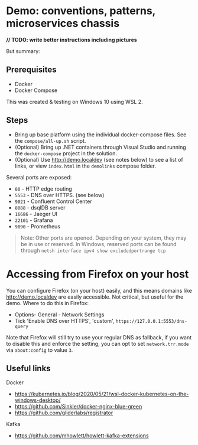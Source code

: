 # Demo: conventions, patterns, microservices chassis

**// TODO: write better instructions including pictures**

But summary:

## Prerequisites

* Docker
* Docker Compose

This was created & testing on Windows 10 using WSL 2.


## Steps

* Bring up base platform using the individual docker-compose files. See the `compose/all-up.sh` script.
* (Optional) Bring up .NET containers through Visual Studio and running the `docker-compose` project in the solution.
* (Optional) Use http://demo.localdev (see notes below) to see a list of links, or view `index.html` in the `demolinks` compose folder.

Several ports are exposed:

* `80` - HTTP edge routing
* `5553` - DNS over HTTPS. (see below)
* `9021` - Confluent Control Center
* `8088` - dsqlDB server
* `16686` - Jaeger UI
* `22101` - Grafana
* `9090` - Prometheus

> Note: Other ports are opened. Depending on your system, they may be in use or reserved. In Windows, reserved ports can be found through `netsh interface ipv4 show excludedportrange tcp`


# Accessing from Firefox on your host

You can configure Firefox (on your host) easily, and this means domains like http://demo.localdev are easily accessible. Not critical, but useful for the demo. Where to do this in Firefox:
* Options- General - Network Settings
* Tick 'Enable DNS over HTTPS', 'custom', `https://127.0.0.1:5553/dns-query`

Note that Firefox will still try to use your regular DNS as fallback, if you want to disable this and enforce the setting, you can opt to set `network.trr.mode` via `about:config` to value `3`.


## Useful links

Docker

* https://kubernetes.io/blog/2020/05/21/wsl-docker-kubernetes-on-the-windows-desktop/
* https://github.com/Sinkler/docker-nginx-blue-green
* https://github.com/gliderlabs/registrator


Kafka

* https://github.com/mhowlett/howlett-kafka-extensions